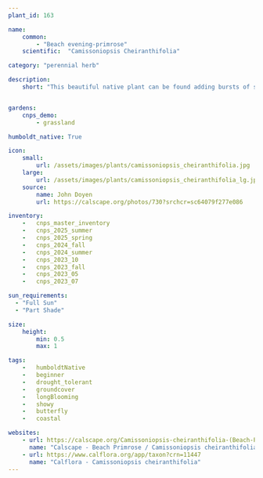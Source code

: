 ```yaml
---
plant_id: 163 

name: 
    common: 
        - "Beach evening-primrose"  
    scientific:  "Camissoniopsis Cheiranthifolia"   

category: "perennial herb"

description:
    short: "This beautiful native plant can be found adding bursts of sunshine to our coastal dunes in the spring and summer. Forms a wonderful low, dense mat with the brightest yellow flowers and cutest fuzzy gray-green leaves. Also a host plant to several moth and butterfly species. What's not to love?" 


gardens:
    cnps_demo:
        - grassland

humboldt_native: True

icon: 
    small: 
        url: /assets/images/plants/camissoniopsis_cheiranthifolia.jpg 
    large: 
        url: /assets/images/plants/camissoniopsis_cheiranthifolia_lg.jpg 
    source: 
        name: John Doyen 
        url: https://calscape.org/photos/730?srchcr=sc64079f277e086 

inventory: 
    -   cnps_master_inventory
    -   cnps_2025_summer
    -   cnps_2025_spring
    -   cnps_2024_fall
    -   cnps_2024_summer
    -   cnps_2023_10
    -   cnps_2023_fall
    -   cnps_2023_05 
    -   cnps_2023_07 

sun_requirements:
  - "Full Sun"
  - "Part Shade"

size:
    height: 
        min: 0.5
        max: 1

tags:  
    -   humboldtNative
    -   beginner
    -   drought_tolerant
    -   groundcover
    -   longBlooming
    -   showy
    -   butterfly
    -   coastal

websites:
    - url: https://calscape.org/Camissoniopsis-cheiranthifolia-(Beach-Primrose) 
      name: "Calscape - Beach Primrose / Camissoniopsis cheiranthifolia"
    - url: https://www.calflora.org/app/taxon?crn=11447
      name: "Calflora - Camissoniopsis cheiranthifolia"
---
```








